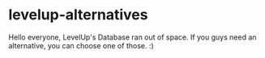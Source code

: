 # levelup-alternatives

Hello everyone,
LevelUp's Database ran out of space. If you guys need an alternative, you can choose one of those. :)

